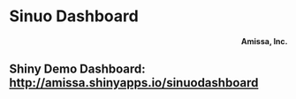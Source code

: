 # Sinuo Dashboard
<h4 align="right">Amissa, Inc.</h4>


## Shiny Demo Dashboard: http://amissa.shinyapps.io/sinuodashboard
